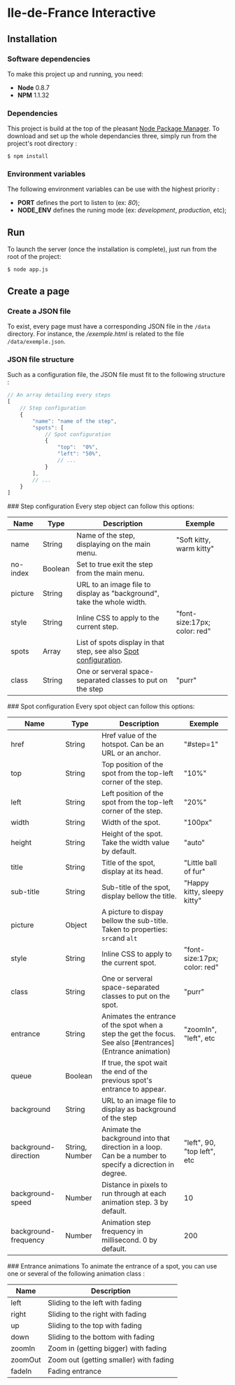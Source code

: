 # Ile-de-France Interactive 
## Installation
### Software dependencies
To make this project up and running, you need:

* **Node** 0.8.7
* **NPM** 1.1.32


### Dependencies
This project is build at the top of the pleasant [Node Package Manager](http://npmjs.org/). To download and set up the whole dependancies three, simply run from the project's root directory :

    $ npm install

### Environment variables
The following environment variables can be use with the highest priority :

* **PORT** defines the port to listen to (ex: *80*);
* **NODE_ENV** defines the runing mode (ex: *development*, *production*, etc);

## Run
To launch the server (once the installation is complete), just run from the root of the project:

```
$ node app.js
```

## Create a page
### Create a JSON file
To exist, every page must have a corresponding JSON file in the ```/data``` directory. For instance, the */exemple.html* is related to the file ```/data/exemple.json```.

### JSON file structure
Such as a configuration file, the JSON file must fit to the following structure :

```javascript
// An array detailing every steps
[
    // Step configuration
    {        
        "name": "name of the step",
        "spots": [ 
            // Spot configuration
            {
                "top":  "0%",
                "left": "50%",
                // ...
            }
        ],
        // ...
    }
]
```

<a name="steps"/>
### Step configuration
Every step object can follow this options:

Name | Type | Description | Exemple |
---- | ---- | ---- | ---- |
name | String | Name of the step, displaying on the main menu. | "Soft kitty, warm kitty"
no-index | Boolean | Set to true exit the step from the main menu. |
picture | String | URL to an image file to display as "background", take the whole width. | 
style | String | Inline CSS to apply to the current step. | "font-size:17px; color: red"
spots | Array | List of spots display in that step, see also [Spot configuration](#spots). |
class | String | One or serveral space-separated classes to put on the step | "purr"

<a name="spots"/>
### Spot configuration
Every spot object can follow this options:

Name | Type | Description | Exemple |
---- | ---- | ---- | ---- |
href | String | Href value of the hotspot. Can be an URL or an anchor. | "#step=1"
top | String | Top position of the spot from the top-left corner of the step. | "10%"
left | String | Left position of the spot from the top-left corner of the step. | "20%"
width | String | Width of the spot. | "100px"
height | String | Height of the spot. Take the width value by default. | "auto"
title | String | Title of the spot, display at its head. | "Little ball of fur"
sub-title | String  | Sub-title of the spot, display bellow the title. | "Happy kitty, sleepy kitty"
picture | Object | A picture to dispay bellow the sub-title. Taken to properties: ```src```and ```alt``` |
style | String | Inline CSS to apply to the current spot. | "font-size:17px; color: red"
class | String | One or serveral space-separated classes to put on the spot. | "purr"
entrance | String | Animates the entrance of the spot when a step the get the focus. See also [#entrances](Entrance animation) | "zoomIn", "left", etc
queue | Boolean | If true, the spot wait the end of the previous spot's entrance to appear. |
background | String | URL to an image file to display as background of the step |
background-direction | String, Number | Animate the background into that direction in a loop. Can be a number to specify a dicrection in degree. | "left", 90, "top left", etc
background-speed | Number | Distance in pixels to run through at each animation step. 3 by default. | 10
background-frequency | Number | Animation step frequency in millisecond. 0 by default. | 200


<a name="entrances"/>
### Entrance animations
To animate the entrance of a spot, you can use one or several of the following animation class :

Name | Description
---- | ----
left | Sliding to the left with fading
right | Sliding to the right with fading
up | Sliding to the top with fading
down | Sliding to the bottom with fading
zoomIn | Zoom in (getting bigger) with fading
zoomOut | Zoom out (getting smaller) with fading
fadeIn | Fading entrance
